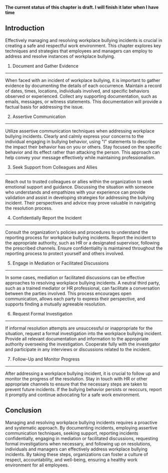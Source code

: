 **The current status of this chapter is draft. I will finish it later when I have time**

Introduction
------------

Effectively managing and resolving workplace bullying incidents is crucial in creating a safe and respectful work environment. This chapter explores key techniques and strategies that employees and managers can employ to address and resolve instances of workplace bullying.

1. Document and Gather Evidence
-------------------------------

When faced with an incident of workplace bullying, it is important to gather evidence by documenting the details of each occurrence. Maintain a record of dates, times, locations, individuals involved, and specific behaviors observed or experienced. Collect any supporting documentation, such as emails, messages, or witness statements. This documentation will provide a factual basis for addressing the issue.

2. Assertive Communication
--------------------------

Utilize assertive communication techniques when addressing workplace bullying incidents. Clearly and calmly express your concerns to the individual engaging in bullying behavior, using "I" statements to describe the impact their behavior has on you or others. Stay focused on the specific behavior and its effect rather than attacking the person. This approach can help convey your message effectively while maintaining professionalism.

3. Seek Support from Colleagues and Allies
------------------------------------------

Reach out to trusted colleagues or allies within the organization to seek emotional support and guidance. Discussing the situation with someone who understands and empathizes with your experience can provide validation and assist in developing strategies for addressing the bullying incident. Their perspectives and advice may prove valuable in navigating the resolution process.

4. Confidentially Report the Incident
-------------------------------------

Consult the organization's policies and procedures to understand the reporting process for workplace bullying incidents. Report the incident to the appropriate authority, such as HR or a designated supervisor, following the prescribed channels. Ensure confidentiality is maintained throughout the reporting process to protect yourself and others involved.

5. Engage in Mediation or Facilitated Discussions
-------------------------------------------------

In some cases, mediation or facilitated discussions can be effective approaches to resolving workplace bullying incidents. A neutral third party, such as a trained mediator or HR professional, can facilitate a conversation between the parties involved. This process encourages open communication, allows each party to express their perspective, and supports finding a mutually agreeable resolution.

6. Request Formal Investigation
-------------------------------

If informal resolution attempts are unsuccessful or inappropriate for the situation, request a formal investigation into the workplace bullying incident. Provide all relevant documentation and information to the appropriate authority overseeing the investigation. Cooperate fully with the investigator and participate in any interviews or discussions related to the incident.

7. Follow-Up and Monitor Progress
---------------------------------

After addressing a workplace bullying incident, it is crucial to follow up and monitor the progress of the resolution. Stay in touch with HR or other appropriate channels to ensure that the necessary steps are taken to prevent future incidents. If the bullying behavior persists or reoccurs, report it promptly and continue advocating for a safe work environment.

Conclusion
----------

Managing and resolving workplace bullying incidents requires a proactive and systematic approach. By documenting incidents, employing assertive communication techniques, seeking support, reporting incidents confidentially, engaging in mediation or facilitated discussions, requesting formal investigations when necessary, and following up on resolutions, individuals and managers can effectively address workplace bullying incidents. By taking these steps, organizations can foster a culture of respect, accountability, and well-being, ensuring a healthy work environment for all employees.
